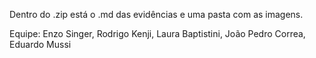 Dentro do .zip está o .md das evidências e uma pasta com as imagens.

Equipe: Enzo Singer, Rodrigo Kenji, Laura Baptistini, João Pedro Correa, Eduardo Mussi
